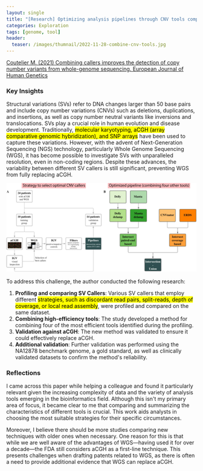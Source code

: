 ```yaml
---
layout: single
title: "[Research] Optimizing analysis pipelines through CNV tools comparison"
categories: Exploration
tags: [genome, tool]
header:
  teaser: /images/thumnail/2022-11-28-combine-cnv-tools.jpg
---
```


[Coutelier M. (2021) Combining callers improves the detection of copy number variants from whole-genome sequencing. European Journal of Human Genetics](https://www.nature.com/articles/s41431-021-00983-x)

### Key Insights

Structural variations (SVs) refer to DNA changes larger than 50 base pairs and include copy number variations (CNVs) such as deletions, duplications, and insertions, as well as copy number neutral variants like inversions and translocations. SVs play a crucial role in human evolution and disease development. Traditionally, <mark>molecular karyotyping, aCGH (array comparative genomic hybridization), and SNP arrays</mark> have been used to capture these variations. However, with the advent of Next-Generation Sequencing (NGS) technology, particularly Whole Genome Sequencing (WGS), it has become possible to investigate SVs with unparalleled resolution, even in non-coding regions. Despite these advances, the variability between different SV callers is still significant, preventing WGS from fully replacing aCGH.

![xxx.jpg](../../images/2022-11-28-combine-cnv-tools/5c2df1350705e37837698fb296c3320814fff0b0.jpg)

To address this challenge, the author conducted the following research:

1. **Profiling and comparing SV Callers**: Various SV callers that employ different <mark>strategies, such as discordant read pairs, split-reads, depth of coverage, or local read assembly</mark>, were profiled and compared on the same dataset.
2. **Combining high-efficiency tools**: The study developed a method for combining four of the most efficient tools identified during the profiling.
3. **Validation against aCGH**: The new method was validated to ensure it could effectively replace aCGH.
4. **Additional validation**: Further validation was performed using the NA12878 benchmark genome, a gold standard, as well as clinically validated datasets to confirm the method's reliability.

### Reflections

I came across this paper while helping a colleague and found it particularly relevant given the increasing complexity of data and the variety of analysis tools emerging in the bioinformatics field. Although this isn't my primary area of focus, it became clear to me that comparing and summarizing the characteristics of different tools is crucial. This work aids analysts in choosing the most suitable strategies for their specific circumstances.

Moreover, I believe there should be more studies comparing new techniques with older ones when necessary. One reason for this is that while we are well aware of the advantages of WGS—having used it for over a decade—the FDA still considers aCGH as a first-line technique. This presents challenges when drafting patents related to WGS, as there is often a need to provide additional evidence that WGS can replace aCGH.